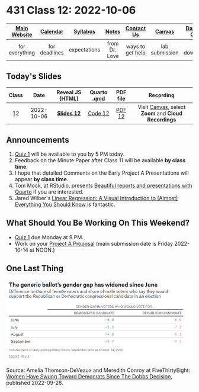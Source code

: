 # 431 Class 12: 2022-10-06

[Main Website](https://thomaselove.github.io/431-2022/) | [Calendar](https://thomaselove.github.io/431-2022/calendar.html) | [Syllabus](https://thomaselove.github.io/431-syllabus-2022/) | [Notes](https://thomaselove.github.io/431-notes/) | [Contact Us](https://thomaselove.github.io/431-2022/contact.html) | [Canvas](https://canvas.case.edu) | [Data and Code](https://github.com/THOMASELOVE/431-data)
:-----------: | :--------------: | :----------: | :---------: | :-------------: | :-----------: | :------------:
for everything | for deadlines | expectations | from Dr. Love | ways to get help | lab submission | for downloads

## Today's Slides

Class | Date | Reveal JS (HTML) | Quarto .qmd | PDF file | Recording
:---: | :--------: | :------: | :------: | :--------: | :-------------:
12 | 2022-10-06 | **[Slides 12](https://thomaselove.github.io/431-slides-2022/class12.html)** | [Code 12](https://thomaselove.github.io/431-slides-2022/class12.qmd) | [PDF 12](431%20Class%2012.pdf) | Visit [Canvas](https://canvas.case.edu/), select **Zoom** and **Cloud Recordings**

## Announcements

1. [Quiz 1](https://github.com/THOMASELOVE/431-quizzes-2022/tree/main/quiz1) will be available to you by 5 PM today.
2. Feedback on the Minute Paper after Class 11 will be available **by class time**.
3. I hope that detailed Comments on the Early Project A Presentations will appear **by class time**.
4. Tom Mock, at RStudio, presents [Beautiful reports and presentations with Quarto](https://www.youtube.com/watch?v=hbf7Ai3jnxY) if you are interested.
5. Jared Wilber's [Linear Regression: A Visual Introduction to (Almost) Everything You Should Know](https://mlu-explain.github.io/linear-regression/) is fantastic.

## What Should You Be Working On This Weekend?

- [Quiz 1](https://github.com/THOMASELOVE/431-quizzes-2022/tree/main/quiz1) due Monday at 9 PM.
- Work on your [Project A Proposal](https://thomaselove.github.io/431-projectA-2022/proposal.html) (main submission date is Friday 2022-10-14 at NOON.)

## One Last Thing

![](gender_gap.png)

Source: Amelia Thomson-DeVeaux and Meredith Conroy at FiveThirtyEight: [Women Have Swung Toward Democrats Since The Dobbs Decision](https://fivethirtyeight.com/features/women-have-swung-toward-democrats-since-the-dobbs-decision/), published 2022-09-28.
